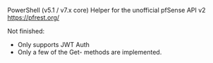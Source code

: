 PowerShell (v5.1 / v7.x core) Helper for the unofficial pfSense API v2 https://pfrest.org/

Not finished:
- Only supports JWT Auth
- Only a few of the Get- methods are implemented.
